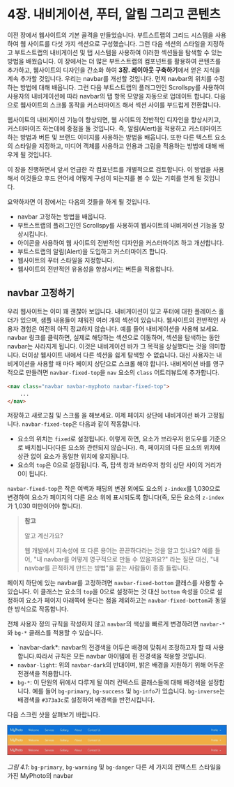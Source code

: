 # 4장. 내비게이션, 푸터, 알림 그리고 콘텐츠

이전 장에서 웹사이트의 기본 골격을 만들었습니다. 부트스트랩의 그리드 시스템을 사용하여 웹 사이트를 다섯 가지 섹션으로 구성했습니다. 그런 다음 섹션의 스타일을 지정하고 부트스트랩의 내비게이션 및 탭 시스템을 사용하여 이러한 섹션들을 탐색할 수 있는 방법을 배웠습니다. 이 장에서는 더 많은 부트스트랩의 컴포넌트를 활용하여 콘텐츠를 추가하고, 웹사이트의 디자인을 간소화 하여 **3장. 레이아웃 구축하기**에서 얻은 지식을 계속 추가할 것입니다. 우리는 navbar를 개선할 것입니다. 먼저 navbar의 위치를 수정하는 방법에 대해 배웁니다. 그런 다음 부트스트랩의 플러그인인 Scrollspy를 사용하여 사용자의 내비게이션에 따라 navbar의 탭 항목 모양을 자동으로 업데이트 합니다. 다음으로 웹사이트의 스크롤 동작을 커스터마이즈 해서 섹션 사이를 부드럽게 전환합니다.

웹사이트의 내비게이션 기능이 향상되면, 웹 사이트의 전반적인 디자인을 향상시키고, 커스터마이즈 하는데에 중점을 둘 것입니다. 즉, 알림(Alert)을 적용하고 커스터마이즈 하는 방법과 버튼 및 브랜드 이미지를 사용하는 방법을 배웁니다. 또한 다른 텍스트 요소의 스타일을 지정하고, 미디어 객체를 사용하고 인용과 그림을 적용하는 방법에 대해 배우게 될 것입니다.

이 장을 진행하면서 앞서 언급한 각 컴포넌트를 개별적으로 검토합니다. 이 방법을 사용해서 이것들으 후드 안어세 어떻게 구성이 되는지를 볼 수 있는 기회를 얻게 될 것입니다.

요약하자면 이 장에서는 다음의 것들을 하게 될 것입니다.

* navbar 고정하는 방법을 배웁니다.
* 부트스트랩의 플러그인인 Scrollspy를 사용하여 웹사이트의 내비게이션 기능을 향상시킵니다.
* 아이콘을 사용하여 웹 사이트의 전반적인 디자인을 커스터마이즈 하고 개선합니다.
* 부트스트랩의 알림(Alert)을 도입하고 커스터마이즈 합니다.
* 웹사이트의 푸터 스타일을 지정합니다.
* 웹사이트의 전반적인 유용성을 향상시키는 버튼을 적용합니다.

## navbar 고정하기

우리 웹사이트는 이미 꽤 괜찮아 보입니다. 내비게이션이 있고 푸터에 대한 플레이스 홀더가 있으며, 샘플 내용들이 채워진 여러 개의 섹션이 있습니다. 웹사이트의 전반적인 사용자 경험은 여전히 아직 정교하지 않습니다. 예를 들어 내비게이션을 사용해 보세요. navbar 링크를 클릭하면, 실제로 해당하는 섹션으로 이동하며, 섹션을 탐색하는 동안 navbar는 사라지게 됩니다. 이것은 내비게이션 바가 그 목적을 상실했다는 것을 의미합니다. 더이상 웹사이트 내에서 다른 섹션을 쉽게 탐색할 수 없습니다. 대신 사용자는 내비게이션을 사용할 때 마다 페이지 상단으로 스크롤 해야 합니다. 내비게이션 바를 영구적으로 만들려면 `navbar-fixed-top`을 `nav` 요소의 `class` 어트리뷰트에 추가합니다.

```html
<nav class="navbar navbar-myphoto navbar-fixed-top">
    ...
</nav>
```

저장하고 새로고침 및 스크롤 을 해보세요. 이제 페이지 상단에 내비게이션 바가 고정됩니다. `navbar-fixed-top`은 다음과 같이 작동합니다.

* 요소의 위치는 `fixed`로 설정됩니다. 이렇게 하면, 요소가 브라우저 윈도우를 기준으로 배치됩니다(다른 요소와 관련되지 않습니다). 즉, 페이지의 다른 요소의 위치에 상관 없이 요소가 동일한 위치에 유지됩니다.
* 요소의 `top`은 0으로 설정됩니다. 즉, 탑색 창과 브라우저 창의 상단 사이의 거리가 0이 됩니다.

`navbar-fixed-top`은 작은 여백과 패딩의 변경 외에도 요소의 `z-index`를 1,030으로 변경하여 요소가 페이지의 다른 요소 위에 표시되도록 합니다(즉, 모든 요소의 `z-index`가 1,030 미만이어야 합니다).

> **참고**
>
> 알고 계신가요?
>
> 웹 개발에서 지속성에 또 다른 용어는 끈끈하다라는 것을 알고 있나요? 예를 들어, "내 navbar를 어떻게 영구적으로 만들 수 있을까요?" 라는 질문 대신, "내 navbar를 끈적하게 만드는 방법"을 묻는 사람들이 종종 들립니다.

페이지 하단에 있는 navbar를 고정하려면 `navbar-fixed-bottom` 클래스를 사용할 수 있습니다. 이 클래스는 요소의 `top`을 0으로 설정하는 것 대신 `bottom` 속성을 0으로 설정하여 요소가 페이지 아래쪽에 둔다는 점을 제외하고는 `navbar-fixed-bottom`과 동일한 방식으로 작동합니다.

전체 사용자 정의 규칙을 작성하지 않고 `navbar`의 색상을 빠르게 변경하려면 `navbar-*`와 `bg-*` 클래스를 적용할 수 있습니다.

* `navbar-dark*: navbar의 전경색을 어두은 배경에 맞춰서 조정하고자 할 때 사용합니다.따라서 규칙은 모든 navbar 아이템에 흰 전경색을 적용할 것입니다.
* `navbar-light`: 위의 `navbar-dark`의 반대이며, 밝은 배경을 지원하기 위해 어두운 전경색을 적용합니다.
* `bg-*`: 이 단원의 뒤에서 다루게 될 여러 컨텍스트 클래스들에 대해 배경색을 설정합니다. 예를 들어 `bg-primary`, `bg-success` 및 `bg-info`가 있습니다. `bg-inverse`는 배경색을 `#373a3c`로 설정하여 배경색을 반전시킵니다.

다음 스크린 샷을 살펴보기 바랍니다.

![](/assets/image_04_001.jpg)

*그림 4.1*: `bg-primary`, `bg-warning` 및 `bg-danger` 다른 세 가지의 컨텍스트 스타일을 가진 MyPhoto의 navbar


